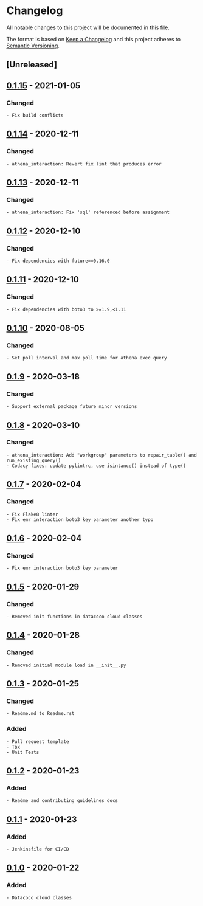 # Changelog
All notable changes to this project will be documented in this file.

The format is based on [Keep a Changelog](http://keepachangelog.com/en/1.0.0/)
and this project adheres to [Semantic Versioning](http://semver.org/spec/v2.0.0.html).

## [Unreleased]

## [0.1.15] - 2021-01-05
### Changed
    - Fix build conflicts

## [0.1.14] - 2020-12-11
### Changed
    - athena_interaction: Revert fix lint that produces error

## [0.1.13] - 2020-12-11
### Changed
    - athena_interaction: Fix 'sql' referenced before assignment

## [0.1.12] - 2020-12-10
### Changed
    - Fix dependencies with future==0.16.0

## [0.1.11] - 2020-12-10
### Changed
    - Fix dependencies with boto3 to >=1.9,<1.11

## [0.1.10] - 2020-08-05
### Changed
    - Set poll interval and max poll time for athena exec query

## [0.1.9] - 2020-03-18
### Changed
    - Support external package future minor versions

## [0.1.8] - 2020-03-10
### Changed
    - athena_interaction: Add "workgroup" parameters to repair_table() and run_existing_query()
    - Codacy fixes: update pylintrc, use isintance() instead of type()

## [0.1.7] - 2020-02-04
### Changed
    - Fix Flake8 linter
    - Fix emr interaction boto3 key parameter another typo

## [0.1.6] - 2020-02-04
### Changed
    - Fix emr interaction boto3 key parameter

## [0.1.5] - 2020-01-29
### Changed
    - Removed init functions in datacoco cloud classes

## [0.1.4] - 2020-01-28
### Changed
    - Removed initial module load in __init__.py

## [0.1.3] - 2020-01-25
### Changed
    - Readme.md to Readme.rst
### Added
    - Pull request template
    - Tox
    - Unit Tests

## [0.1.2] - 2020-01-23
### Added
    - Readme and contributing guidelines docs

## [0.1.1] - 2020-01-23
### Added
    - Jenkinsfile for CI/CD

## [0.1.0] - 2020-01-22
### Added
    - Datacoco cloud classes

[0.1.15]: https://github.com/equinoxfitness/datacoco-cloud/compare/v0.1.14...v0.1.15
[0.1.14]: https://github.com/equinoxfitness/datacoco-cloud/compare/v0.1.13...v0.1.14
[0.1.13]: https://github.com/equinoxfitness/datacoco-cloud/compare/v0.1.12...v0.1.13
[0.1.12]: https://github.com/equinoxfitness/datacoco-cloud/compare/v0.1.11...v0.1.12
[0.1.11]: https://github.com/equinoxfitness/datacoco-cloud/compare/v0.1.10...v0.1.11
[0.1.10]: https://github.com/equinoxfitness/datacoco-cloud/compare/v0.1.9...v0.1.10
[0.1.9]: https://github.com/equinoxfitness/datacoco-cloud/compare/v0.1.8...v0.1.9
[0.1.8]: https://github.com/equinoxfitness/datacoco-cloud/compare/v0.1.7...v0.1.8
[0.1.7]: https://github.com/equinoxfitness/datacoco-cloud/compare/v0.1.6...v0.1.7
[0.1.6]: https://github.com/equinoxfitness/datacoco-cloud/compare/v0.1.5...v0.1.6
[0.1.5]: https://github.com/equinoxfitness/datacoco-cloud/compare/v0.1.4...v0.1.5
[0.1.4]: https://github.com/equinoxfitness/datacoco-cloud/compare/v0.1.3...v0.1.4
[0.1.3]: https://github.com/equinoxfitness/datacoco-cloud/compare/v0.1.2...v0.1.3
[0.1.2]: https://github.com/equinoxfitness/datacoco-cloud/compare/v0.1.1...v0.1.2
[0.1.1]: https://github.com/equinoxfitness/datacoco-cloud/compare/v0.1.0...v0.1.1
[0.1.0]: https://github.com/equinoxfitness/datacoco-cloud/releases/tag/v0.1.0
